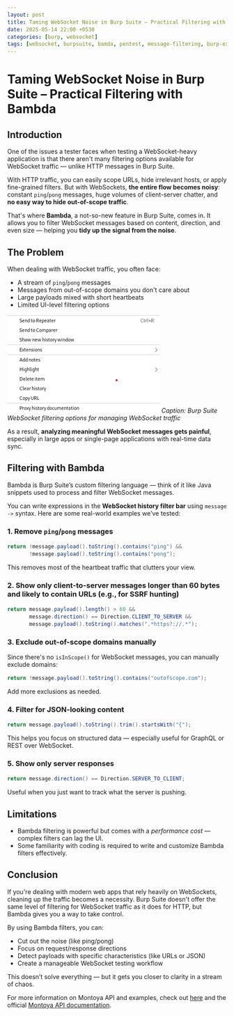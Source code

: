 ```yaml
---
layout: post
title: Taming WebSocket Noise in Burp Suite – Practical Filtering with Bambda
date: 2025-05-14 22:00 +0530
categories: [burp, websocket]
tags: [websocket, burpsuite, bamda, pentest, message-filtering, burp-extensions, montoya, bugbounty]
---
```


# Taming WebSocket Noise in Burp Suite – Practical Filtering with Bambda

## Introduction

One of the issues a tester faces when testing a WebSocket-heavy application is that there aren't many filtering options available for WebSocket traffic — unlike HTTP messages in Burp Suite. 

With HTTP traffic, you can easily scope URLs, hide irrelevant hosts, or apply fine-grained filters. But with WebSockets, **the entire flow becomes noisy**: constant `ping`/`pong` messages, huge volumes of client-server chatter, and **no easy way to hide out-of-scope traffic**.

That's where **Bambda**, a not-so-new feature in Burp Suite, comes in. It allows you to filter WebSocket messages based on content, direction, and even size — helping you **tidy up the signal from the noise**.

## The Problem

When dealing with WebSocket traffic, you often face:

- A stream of `ping`/`pong` messages
- Messages from out-of-scope domains you don't care about
- Large payloads mixed with short heartbeats
- Limited UI-level filtering options

![Burp Suite WebSocket Filtering Options](https://github.com/Jineeshak/jineeshak.github.io/blob/main/assets/img/Burp_websocket.png?raw=true)
*Caption: Burp Suite WebSocket filtering options for managing WebSocket traffic*


As a result, **analyzing meaningful WebSocket messages gets painful**, especially in large apps or single-page applications with real-time data sync.

## Filtering with Bambda

Bambda is Burp Suite’s custom filtering language — think of it like Java snippets used to process and filter WebSocket messages.

You can write expressions in the **WebSocket history filter bar** using `message ->` syntax. Here are some real-world examples we’ve tested:

### 1. Remove `ping`/`pong` messages

```java
return !message.payload().toString().contains("ping") && 
       !message.payload().toString().contains("pong");
```
This removes most of the heartbeat traffic that clutters your view.

### 2. Show only client-to-server messages longer than 60 bytes and likely to contain URLs (e.g., for SSRF hunting)

```java
return message.payload().length() > 60 &&
       message.direction() == Direction.CLIENT_TO_SERVER &&
       message.payload().toString().matches(".*https?://.*");
```

### 3. Exclude out-of-scope domains manually  
Since there's no `isInScope()` for WebSocket messages, you can manually exclude domains:

```java
return !message.payload().toString().contains("outofscope.com");
```

Add more exclusions as needed.

### 4. Filter for JSON-looking content

```java
return message.payload().toString().trim().startsWith("{");
```

This helps you focus on structured data — especially useful for GraphQL or REST over WebSocket.

### 5. Show only server responses

```java
return message.direction() == Direction.SERVER_TO_CLIENT;
```

Useful when you just want to track what the server is pushing.

## Limitations
- Bambda filtering is powerful but comes with a *performance cost* — complex filters can lag the UI.
- Some familiarity with coding is required to write and customize Bambda filters effectively.

## Conclusion
If you're dealing with modern web apps that rely heavily on WebSockets, cleaning up the traffic becomes a necessity. Burp Suite doesn't offer the same level of filtering for WebSocket traffic as it does for HTTP, but Bambda gives you a way to take control.

By using Bambda filters, you can:

- Cut out the noise (like ping/pong)
- Focus on request/response directions
- Detect payloads with specific characteristics (like URLs or JSON)
- Create a manageable WebSocket testing workflow

This doesn’t solve everything — but it gets you closer to clarity in a stream of chaos.

For more information on Montoya API and examples, check out [here](https://github.com/PortSwigger/burp-extensions-montoya-api-examples) and the official [Montoya API documentation](https://portswigger.github.io/burp-extensions-montoya-api/javadoc/burp/api/montoya/MontoyaApi.html).
